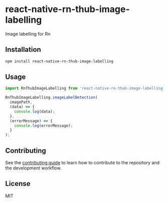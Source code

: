 # react-native-rn-thub-image-labelling

Image labelling for Rn

## Installation

```sh
npm install react-native-rn-thub-image-labelling
```

## Usage

```js
import RnThubImageLabelling from 'react-native-rn-thub-image-labelling';

RnThubImageLabelling.imageLabelDetection(
  imagePath,
  (data) => {
    console.log(data);
  },
  (errorMessage) => {
    console.log(errorMessage);
  }
);
```

## Contributing

See the [contributing guide](CONTRIBUTING.md) to learn how to contribute to the repository and the development workflow.

## License

MIT
